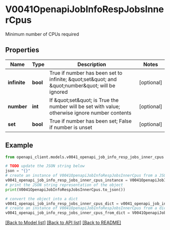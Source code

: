 # V0041OpenapiJobInfoRespJobsInnerCpus

Minimum number of CPUs required

## Properties

Name | Type | Description | Notes
------------ | ------------- | ------------- | -------------
**infinite** | **bool** | True if number has been set to infinite; \&quot;set\&quot; and \&quot;number\&quot; will be ignored | [optional] 
**number** | **int** | If \&quot;set\&quot; is True the number will be set with value; otherwise ignore number contents | [optional] 
**set** | **bool** | True if number has been set; False if number is unset | [optional] 

## Example

```python
from openapi_client.models.v0041_openapi_job_info_resp_jobs_inner_cpus import V0041OpenapiJobInfoRespJobsInnerCpus

# TODO update the JSON string below
json = "{}"
# create an instance of V0041OpenapiJobInfoRespJobsInnerCpus from a JSON string
v0041_openapi_job_info_resp_jobs_inner_cpus_instance = V0041OpenapiJobInfoRespJobsInnerCpus.from_json(json)
# print the JSON string representation of the object
print(V0041OpenapiJobInfoRespJobsInnerCpus.to_json())

# convert the object into a dict
v0041_openapi_job_info_resp_jobs_inner_cpus_dict = v0041_openapi_job_info_resp_jobs_inner_cpus_instance.to_dict()
# create an instance of V0041OpenapiJobInfoRespJobsInnerCpus from a dict
v0041_openapi_job_info_resp_jobs_inner_cpus_from_dict = V0041OpenapiJobInfoRespJobsInnerCpus.from_dict(v0041_openapi_job_info_resp_jobs_inner_cpus_dict)
```
[[Back to Model list]](../README.md#documentation-for-models) [[Back to API list]](../README.md#documentation-for-api-endpoints) [[Back to README]](../README.md)


